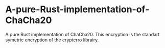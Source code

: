 # A-pure-Rust-implementation-of-ChaCha20
A pure Rust implementation of ChaCha20. This encryption is the standart symetric encryption of the cryptcrro librairy.

